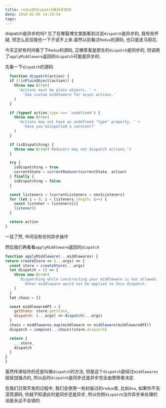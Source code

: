 ```yaml
---
title: redux的dispatch是异步的吗
date: 2018-02-05 14:29:54
tags:
---
```

  dispatch是异步的吗? 忘了在哪篇博文里面看到过说`dispatch`是异步的, 我有些怀疑, 但怎么反驳我也一下子说不上来.虽然以前看过`Redux`的源码, 也只是走马观花.

  今天正好有时间看了下`Redux`的源码, 正确答案是原生的`dispatch`是同步的, 但调用了`applyMiddleware`返回的`dispatch`可能是异步的.

  先看一下`dispatch`的源码
  ```js
    function dispatch(action) {
    if (!isPlainObject(action)) {
      throw new Error(
        'Actions must be plain objects. ' +
          'Use custom middleware for async actions.'
      )
    }

    if (typeof action.type === 'undefined') {
      throw new Error(
        'Actions may not have an undefined "type" property. ' +
          'Have you misspelled a constant?'
      )
    }

    if (isDispatching) {
      throw new Error('Reducers may not dispatch actions.')
    }

    try {
      isDispatching = true
      currentState = currentReducer(currentState, action)
    } finally {
      isDispatching = false
    }

    const listeners = (currentListeners = nextListeners)
    for (let i = 0; i < listeners.length; i++) {
      const listener = listeners[i]
      listener()
    }

    return action
  }
  ```
  一目了然, 中间没有任何异步操作

  然后我们再看看`applyMiddleware`返回的`dispatch`

  ```js
  function applyMiddleware(...middlewares) {
  return createStore => (...args) => {
    const store = createStore(...args)
    let dispatch = () => {
      throw new Error(
        `Dispatching while constructing your middleware is not allowed. ` +
          `Other middleware would not be applied to this dispatch.`
      )
    }
    let chain = []

    const middlewareAPI = {
      getState: store.getState,
      dispatch: (...args) => dispatch(...args)
    }
    chain = middlewares.map(middleware => middleware(middlewareAPI))
    dispatch = compose(...chain)(store.dispatch)

    return {
      ...store,
      dispatch
    }
  }
}
```

虽然传递给你的还是叫做`dispatch`的方法, 但是这个`dispatch`是经过`middlewares`层层加强点的, 所以此时`dispatch`是同步还是异步完全由使用者决定.

在我们日常开发的过程中, 我们会使用一些封装过的`redux`库, 比如`dva`, 如果你不去深究源码, 你就不知道此时是同步还是异步, 所以你把`dispatch`当作异步来处理的话是永远不会错的.
